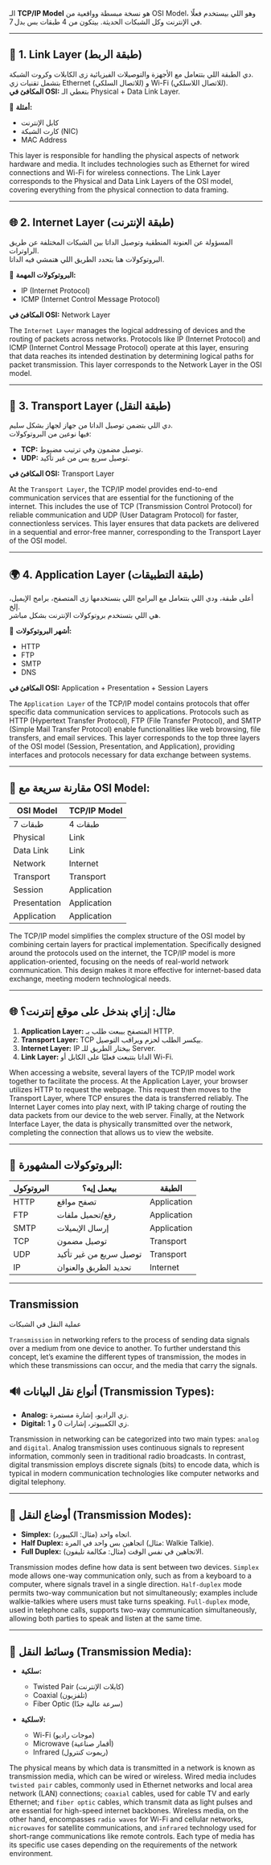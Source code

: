 
الـ **TCP/IP Model** هو نسخة مبسطة وواقعية من OSI Model، وهو اللي بيستخدم فعلًا في الإنترنت وكل الشبكات الحديثة. بيتكون من 4 طبقات بس بدل 7.

---

## 🧱 1. Link Layer (طبقة الربط)

دي الطبقة اللي بتتعامل مع الأجهزة والتوصيلات الفيزيائية زى الكابلات وكروت الشبكة.  
بتشمل تقنيات زي Ethernet (للاتصال السلكي) و Wi-Fi (للاتصال اللاسلكي).  
**المكافئ في OSI:** بتغطي الـ Physical + Data Link Layer.

🧰 **أمثلة:**
- كابل الإنترنت
- كارت الشبكة (NIC)
- MAC Address

This layer is responsible for handling the physical aspects of network hardware and media. It includes technologies such as Ethernet for wired connections and Wi-Fi for wireless connections. The Link Layer corresponds to the Physical and Data Link Layers of the OSI model, covering everything from the physical connection to data framing.

---

## 🌐 2. Internet Layer (طبقة الإنترنت)

المسؤولة عن العنونة المنطقية وتوصيل الداتا بين الشبكات المختلفة عن طريق الراوترات.  
البروتوكولات هنا بتحدد الطريق اللي هتمشي فيه الداتا.

🔌 **البروتوكولات المهمة:**
- IP (Internet Protocol)
- ICMP (Internet Control Message Protocol)

**المكافئ في OSI:** Network Layer

The `Internet Layer` manages the logical addressing of devices and the routing of packets across networks. Protocols like IP (Internet Protocol) and ICMP (Internet Control Message Protocol) operate at this layer, ensuring that data reaches its intended destination by determining logical paths for packet transmission. This layer corresponds to the Network Layer in the OSI model.

---

## 🔄 3. Transport Layer (طبقة النقل)

دي اللي بتضمن توصيل الداتا من جهاز لجهاز بشكل سليم.  
فيها نوعين من البروتوكولات:

- **TCP:** توصيل مضمون وفي ترتيب مضبوط.
- **UDP:** توصيل سريع بس من غير تأكيد.

**المكافئ في OSI:** Transport Layer

At the `Transport Layer`, the TCP/IP model provides end-to-end communication services that are essential for the functioning of the internet. This includes the use of TCP (Transmission Control Protocol) for reliable communication and UDP (User Datagram Protocol) for faster, connectionless services. This layer ensures that data packets are delivered in a sequential and error-free manner, corresponding to the Transport Layer of the OSI model.

---

## 🌍 4. Application Layer (طبقة التطبيقات)

أعلى طبقة، ودي اللي بتتعامل مع البرامج اللي بنستخدمها زى المتصفح، برامج الإيميل، إلخ.  
هي اللي بتستخدم بروتوكولات الإنترنت بشكل مباشر.

📡 **أشهر البروتوكولات:**
- HTTP
- FTP
- SMTP
- DNS

**المكافئ في OSI:** Application + Presentation + Session Layers

The `Application Layer` of the TCP/IP model contains protocols that offer specific data communication services to applications. Protocols such as HTTP (Hypertext Transfer Protocol), FTP (File Transfer Protocol), and SMTP (Simple Mail Transfer Protocol) enable functionalities like web browsing, file transfers, and email services. This layer corresponds to the top three layers of the OSI model (Session, Presentation, and Application), providing interfaces and protocols necessary for data exchange between systems.

---

## 🔁 مقارنة سريعة مع OSI Model:

| OSI Model             | TCP/IP Model        |
|-----------------------|---------------------|
| 7 طبقات               | 4 طبقات             |
| Physical              | Link                |
| Data Link             | Link                |
| Network               | Internet            |
| Transport             | Transport           |
| Session               | Application         |
| Presentation          | Application         |
| Application           | Application         |

The TCP/IP model simplifies the complex structure of the OSI model by combining certain layers for practical implementation. Specifically designed around the protocols used on the internet, the TCP/IP model is more application-oriented, focusing on the needs of real-world network communication. This design makes it more effective for internet-based data exchange, meeting modern technological needs.

---

## 🌐 مثال: إزاي بندخل على موقع إنترنت؟

1. **Application Layer:** المتصفح بيبعت طلب بـ HTTP.
2. **Transport Layer:** TCP بيكسر الطلب لحزم ويراقب التوصيل.
3. **Internet Layer:** IP بيختار الطريق للـ Server.
4. **Link Layer:** الداتا بتتبعت فعليًا على الكابل أو Wi-Fi.

When accessing a website, several layers of the TCP/IP model work together to facilitate the process. At the Application Layer, your browser utilizes HTTP to request the webpage. This request then moves to the Transport Layer, where TCP ensures the data is transferred reliably. The Internet Layer comes into play next, with IP taking charge of routing the data packets from our device to the web server. Finally, at the Network Interface Layer, the data is physically transmitted over the network, completing the connection that allows us to view the website.

---

## 📜 البروتوكولات المشهورة:

| البروتوكول | بيعمل إيه؟ | الطبقة |
|------------|------------|--------|
| HTTP       | تصفح مواقع | Application |
| FTP        | رفع/تحميل ملفات | Application |
| SMTP       | إرسال الإيميلات | Application |
| TCP        | توصيل مضمون | Transport |
| UDP        | توصيل سريع من غير تأكيد | Transport |
| IP         | تحديد الطريق والعنوان | Internet |

---

## Transmission

عملية النقل في الشبكات 

`Transmission` in networking refers to the process of sending data signals over a medium from one device to another. To further understand this concept, let’s examine the different types of transmission, the modes in which these transmissions can occur, and the media that carry the signals.

## 🔊 أنواع نقل البيانات (Transmission Types):

- **Analog:** زي الراديو، إشارة مستمرة.
- **Digital:** زي الكمبيوتر، إشارات 0 و 1.

Transmission in networking can be categorized into two main types: `analog` and `digital`. Analog transmission uses continuous signals to represent information, commonly seen in traditional radio broadcasts. In contrast, digital transmission employs discrete signals (bits) to encode data, which is typical in modern communication technologies like computer networks and digital telephony.

---

## 🔁 أوضاع النقل (Transmission Modes):

- **Simplex:** اتجاه واحد (مثال: الكيبورد).
- **Half Duplex:** اتجاهين بس واحد في المرة (مثال: Walkie Talkie).
- **Full Duplex:** الاتجاهين في نفس الوقت (مثال: مكالمة تليفون).

Transmission modes define how data is sent between two devices. `Simplex` mode allows one-way communication only, such as from a keyboard to a computer, where signals travel in a single direction. `Half-duplex` mode permits two-way communication but not simultaneously; examples include walkie-talkies where users must take turns speaking. `Full-duplex` mode, used in telephone calls, supports two-way communication simultaneously, allowing both parties to speak and listen at the same time.

---

## 🧵 وسائط النقل (Transmission Media):

- **سلكية:**
  - Twisted Pair (كابلات الإنترنت)
  - Coaxial (تلفزيون)
  - Fiber Optic (سرعة عالية جدًا)

- **لاسلكية:**
  - Wi-Fi (موجات راديو)
  - Microwave (أقمار صناعية)
  - Infrared (ريموت كنترول)

The physical means by which data is transmitted in a network is known as transmission media, which can be wired or wireless. Wired media includes `twisted pair` cables, commonly used in Ethernet networks and local area network (LAN) connections; `coaxial` cables, used for cable TV and early Ethernet; and `fiber optic` cables, which transmit data as light pulses and are essential for high-speed internet backbones. Wireless media, on the other hand, encompasses `radio waves` for Wi-Fi and cellular networks, `microwaves` for satellite communications, and `infrared` technology used for short-range communications like remote controls. Each type of media has its specific use cases depending on the requirements of the network environment.